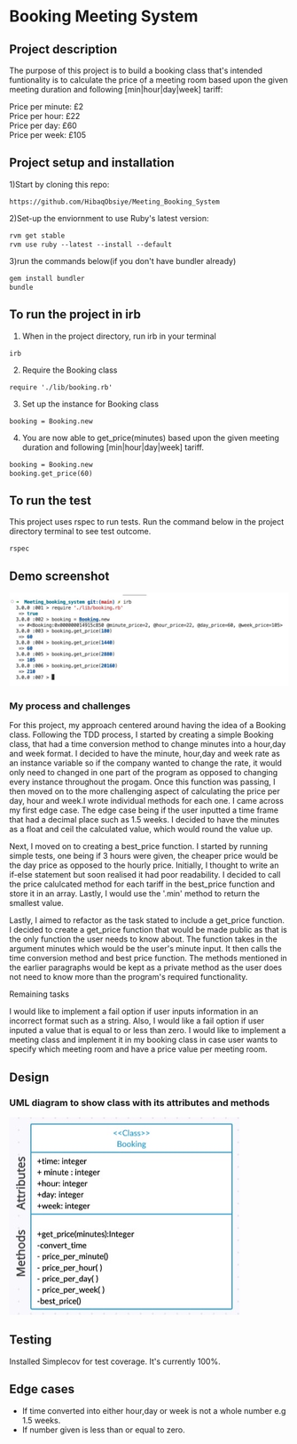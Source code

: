 # Booking Meeting System

## Project description
The purpose of this project is to build a booking class that's intended funtionality is to calculate the price of a meeting room based upon the given meeting duration and following [min|hour|day|week] tariff:

Price per minute: £2<br>
Price per hour: £22<br>
Price per day: £60<br>
Price per week: £105<br>

## Project setup and installation

1)Start by cloning this repo:
```
https://github.com/HibaqObsiye/Meeting_Booking_System
```
2)Set-up the enviornment to use Ruby's latest version:
```
rvm get stable
rvm use ruby --latest --install --default
```
3)run the commands below(if you don't have bundler already)
```
gem install bundler
bundle
```
## To run the project in irb

1) When in the project directory, run irb in your terminal
```
irb
```
2) Require the Booking class
```
require './lib/booking.rb'
```
3) Set up the instance for Booking class
```
booking = Booking.new
```
4) You are now able to get_price(minutes) based upon the given meeting duration and following [min|hour|day|week] tariff.
```
booking = Booking.new
booking.get_price(60)
```
## To run the test
This project uses rspec to run tests. Run the command below in the project directory terminal to see test outcome.
```
rspec
```
## Demo screenshot
![alt text](images/demo.jpeg)

### My process and challenges
For this project, my approach centered around having the idea of a Booking class.  Following the TDD process, I started by creating a simple Booking class, that had a time conversion method to change minutes into a hour,day and week format. I decided to have the minute, hour,day and week rate as an instance variable so if the company wanted to change the rate, it would only need to changed in one part of the program as opposed to changing every instance throughout the progam. Once this function was passing, I then moved on to the more challenging aspect of calculating the price per day, hour and week.I wrote individual methods for each one. I came across my first edge case. The edge case being if the user inputted a time frame that had a decimal place such as 1.5 weeks. I decided to have the minutes as a float and ceil the calculated value, which would round the value up.

Next, I moved on to creating a best_price function. I started by running simple tests, one being if 3 hours were given, the cheaper price would be the day price as opposed to the hourly price. Initially, I thought to write an if-else statement but soon realised it had poor readability. I decided to call the price calulcated method for each tariff in the best_price function and store it in an array. Lastly, I would use the '.min' method to return the smallest value.

Lastly, I aimed to refactor as the task stated to include a get_price function. I decided to create a get_price function that would be made public as that is the only function the user needs to know about. The function takes in the argument minutes which would be the user's minute input. It then calls the time conversion method and best price function. The methods mentioned in the earlier paragraphs would be kept as a private method as the user does not need to know more than the program's required functionality. 

Remaining tasks

I would like to implement a fail option if user inputs information in an incorrect format such as a string. Also, I would like a fail option if user inputed a value that is equal to or less than zero. I would like to implement a meeting class and implement it in my booking class in case user wants to specify which meeting room and have a price value per meeting room.

## Design
### UML diagram to show class with its attributes and methods
  ![alt text](images/diagram.jpeg)

## Testing
Installed Simplecov for test coverage. It's currently 100%.
    
## Edge cases
- If time converted into either hour,day or week is not a whole number e.g 1.5 weeks.
- If number given is less than or equal to zero.
